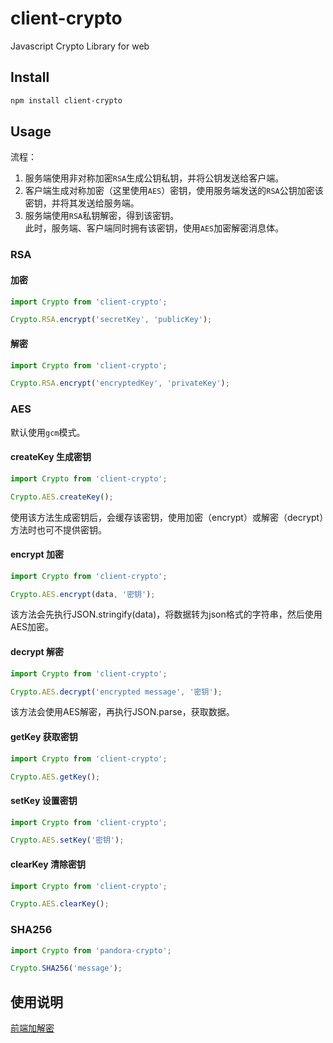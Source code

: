 # client-crypto
Javascript Crypto Library for web

## Install

```bash
npm install client-crypto
``` 

## Usage

流程：  
1. 服务端使用非对称加密`RSA`生成公钥私钥，并将公钥发送给客户端。
2. 客户端生成对称加密（这里使用`AES`）密钥，使用服务端发送的`RSA`公钥加密该密钥，并将其发送给服务端。
3. 服务端使用`RSA`私钥解密，得到该密钥。  
此时，服务端、客户端同时拥有该密钥，使用`AES`加密解密消息体。


### RSA

#### 加密
```javascript
import Crypto from 'client-crypto';

Crypto.RSA.encrypt('secretKey', 'publicKey');
```

#### 解密
```javascript
import Crypto from 'client-crypto';

Crypto.RSA.encrypt('encryptedKey', 'privateKey');
```


### AES
默认使用`gcm`模式。

#### createKey 生成密钥

```javascript
import Crypto from 'client-crypto';

Crypto.AES.createKey();
```

使用该方法生成密钥后，会缓存该密钥，使用加密（encrypt）或解密（decrypt）方法时也可不提供密钥。

#### encrypt 加密

```javascript
import Crypto from 'client-crypto';

Crypto.AES.encrypt(data, '密钥');
```

该方法会先执行JSON.stringify(data)，将数据转为json格式的字符串，然后使用AES加密。

#### decrypt 解密

```javascript
import Crypto from 'client-crypto';

Crypto.AES.decrypt('encrypted message', '密钥');
```

该方法会使用AES解密，再执行JSON.parse，获取数据。

#### getKey 获取密钥

```javascript
import Crypto from 'client-crypto';

Crypto.AES.getKey();
```

#### setKey 设置密钥

```javascript
import Crypto from 'client-crypto';

Crypto.AES.setKey('密钥');
```

#### clearKey 清除密钥

```javascript
import Crypto from 'client-crypto';

Crypto.AES.clearKey();
```


### SHA256

```javascript
import Crypto from 'pandora-crypto';

Crypto.SHA256('message');
```


## 使用说明
[前端加解密](https://www.jianshu.com/p/8f4830594de3)
